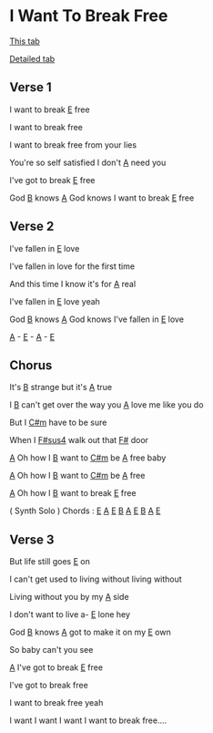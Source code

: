 # I Want To Break Free

[This tab](https://www.guitartabs.cc/tabs/q/queen/i_want_to_break_free_crd_ver_2.html)

[Detailed tab](https://tabs.ultimate-guitar.com/tab/queen/i-want-to-break-free-tabs-451476)

## Verse 1

I want to break [E] free 

I want to break free 

I want to break free from your lies 

You're so self satisfied I don't [A] need you 

I've got to break [E] free 

God [B] knows [A] God knows I want to break [E] free 

## Verse 2

I've fallen in [E] love 

I've fallen in love for the first time 

And this time I know it's for [A] real 

I've fallen in [E] love yeah 

God [B] knows [A] God knows I've fallen in [E] love

[A] - [E] - [A] - [E]

## Chorus

It's [B] strange but it's [A] true 

I [B] can't get over the way you [A] love me like you do 

But I [C#m] have to be sure 

When I [F#sus4] walk out that [F#] door 

[A] Oh how I [B] want to [C#m] be [A] free baby 

[A] Oh how I [B] want to [C#m] be [A] free

[A] Oh how I [B] want to break [E] free 


( Synth Solo ) Chords : [E]  [A]  [E]  [B]  [A]  [E]  [B]  [A]  [E]

## Verse 3

But life still goes [E] on
 
I can't get used to living without living without 

Living without you by my [A] side 

I don't want to live a- [E] lone hey 

God [B] knows [A] got to make it on my [E] own 
                  
So baby can't you see 

[A] I've got to break [E] free 

I've got to break free 

I want to break free yeah 

I want I want I want I want to break free....




[A]: https://www.chordbank.com/chords/a-major/  "A major"
[Am]: https://www.chordbank.com/chords/a-minor/  "A minor"
[B]: https://www.chordbank.com/chords/b-major/  "B major"
[Bm]: https://www.chordbank.com/chords/b-minor/  "B minor"
[C]: https://www.chordbank.com/chords/c-major/  "C major"
[C6]: https://www.chordbank.com/chords/c-major/  "C major"
[C#m]: https://www.chordbank.com/chords/c-sharp-minor/  "C# minor"
[D]: https://www.chordbank.com/chords/d-major/  "D major"
[Dm]: https://www.chordbank.com/chords/d-minor/  "D minor"
[E]: https://www.chordbank.com/chords/e-major/  "E major"
[E7]: https://www.chordbank.com/chords/e-major/  "E7"
[Esus4]: https://www.chordbank.com/chords/e-major/  "Esus4"
[E7sus4]: https://www.chordbank.com/chords/e-major/  "E7sus4"
[F]: https://www.chordbank.com/chords/f-major/  "F major"
[F#]: https://www.chordbank.com/chords/f-sharp-major/  "F# major"
[F#m]: https://www.chordbank.com/chords/f-sharp-minor/  "F# minor"
[F#sus4]: https://www.chordbank.com/chords/f-sharp-sus-4/  "F# sus4"
[G]: https://www.chordbank.com/chords/g-major/  "G major"